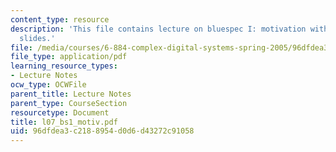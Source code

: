 ```yaml
---
content_type: resource
description: 'This file contains lecture on bluespec I: motivation with the help of
  slides.'
file: /media/courses/6-884-complex-digital-systems-spring-2005/96dfdea3c2188954d0d6d43272c91058_l07_bs1_motiv.pdf
file_type: application/pdf
learning_resource_types:
- Lecture Notes
ocw_type: OCWFile
parent_title: Lecture Notes
parent_type: CourseSection
resourcetype: Document
title: l07_bs1_motiv.pdf
uid: 96dfdea3-c218-8954-d0d6-d43272c91058
---
```


